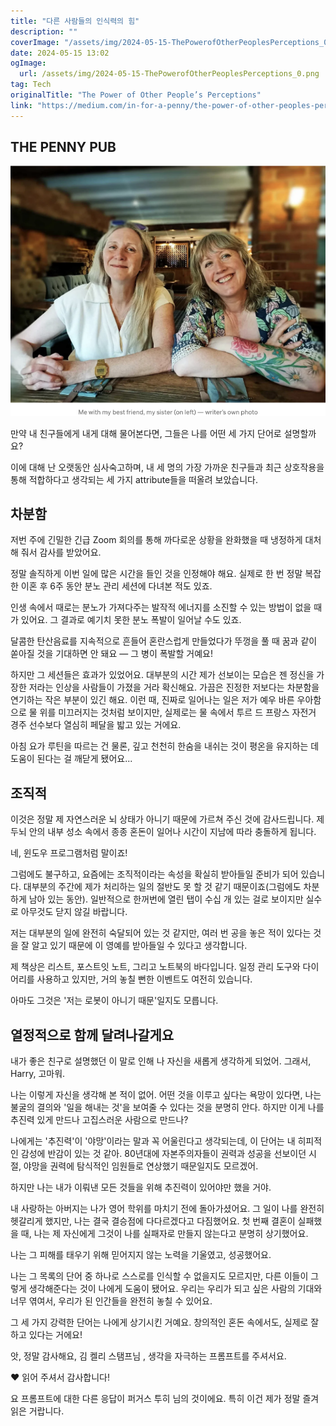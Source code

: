 ```yaml
---
title: "다른 사람들의 인식력의 힘"
description: ""
coverImage: "/assets/img/2024-05-15-ThePowerofOtherPeoplesPerceptions_0.png"
date: 2024-05-15 13:02
ogImage: 
  url: /assets/img/2024-05-15-ThePowerofOtherPeoplesPerceptions_0.png
tag: Tech
originalTitle: "The Power of Other People’s Perceptions"
link: "https://medium.com/in-for-a-penny/the-power-of-other-peoples-perceptions-c4bf8d34de6b"
---
```



## THE PENNY PUB

![image](/assets/img/2024-05-15-ThePowerofOtherPeoplesPerceptions_0.png)

만약 내 친구들에게 내게 대해 물어본다면, 그들은 나를 어떤 세 가지 단어로 설명할까요?

이에 대해 난 오랫동안 심사숙고하며, 내 세 명의 가장 가까운 친구들과 최근 상호작용을 통해 적합하다고 생각되는 세 가지 attribute들을 떠올려 보았습니다.



## 차분함

저번 주에 긴밀한 긴급 Zoom 회의를 통해 까다로운 상황을 완화했을 때 냉정하게 대처해 줘서 감사를 받았어요.

정말 솔직하게 이번 일에 많은 시간을 들인 것을 인정해야 해요. 실제로 한 번 정말 복잡한 이혼 후 6주 동안 분노 관리 세션에 다녀본 적도 있죠.

인생 속에서 때로는 분노가 가져다주는 발작적 에너지를 소진할 수 있는 방법이 없을 때가 있어요. 그 결과로 예기치 못한 분노 폭발이 일어날 수도 있죠.



달콤한 탄산음료를 지속적으로 흔들어 혼란스럽게 만들었다가 뚜껑을 풀 때 꿈과 같이 쏟아질 것을 기대하면 안 돼요 — 그 병이 폭발할 거예요!

하지만 그 세션들은 효과가 있었어요. 대부분의 시간 제가 선보이는 모습은 젠 정신을 가장한 저라는 인상을 사람들이 가졌을 거라 확신해요. 가끔은 진정한 저보다는 차분함을 연기하는 작은 부분이 있긴 해요. 이런 때, 진짜로 일어나는 일은 저가 예우 바른 우아함으로 물 위를 미끄러지는 것처럼 보이지만, 실제로는 물 속에서 투르 드 프랑스 자전거 경주 선수보다 열심히 페달을 밟고 있는 거에요.

아침 요가 루틴을 따르는 건 물론, 깊고 천천히 한숨을 내쉬는 것이 평온을 유지하는 데 도움이 된다는 걸 깨닫게 됐어요...



## 조직적

이것은 정말 제 자연스러운 뇌 상태가 아니기 때문에 가르쳐 주신 것에 감사드립니다. 제 두뇌 안의 내부 성소 속에서 종종 혼돈이 일어나 시간이 지남에 따라 충돌하게 됩니다.

네, 윈도우 프로그램처럼 말이죠!

그럼에도 불구하고, 요즘에는 조직적이라는 속성을 확실히 받아들일 준비가 되어 있습니다. 대부분의 주간에 제가 처리하는 일의 절반도 못 할 것 같기 때문이죠(그럼에도 차분하게 남아 있는 동안). 일반적으로 한꺼번에 열린 탭이 수십 개 있는 걸로 보이지만 실수로 아무것도 닫지 않길 바랍니다.



저는 대부분의 일에 완전히 숙달되어 있는 것 같지만, 여러 번 공을 놓은 적이 있다는 것을 잘 알고 있기 때문에 이 영예를 받아들일 수 있다고 생각합니다.

제 책상은 리스트, 포스트잇 노트, 그리고 노트북의 바다입니다. 일정 관리 도구와 다이어리를 사용하고 있지만, 거의 놓칠 뻔한 이벤트도 여전히 있습니다.

아마도 그것은 '저는 로봇이 아니기 때문'일지도 모릅니다.

## 열정적으로 함께 달려나갈게요



내가 좋은 친구로 설명했던 이 말로 인해 나 자신을 새롭게 생각하게 되었어. 그래서, Harry, 고마워.

나는 이렇게 자신을 생각해 본 적이 없어. 어떤 것을 이루고 싶다는 욕망이 있다면, 나는 불굴의 결의와 '일을 해내는 것'을 보여줄 수 있다는 것을 분명히 안다. 하지만 이게 나를 추진력 있게 만드나 고집스러운 사람으로 만드나?

나에게는 '추진력'이 '야망'이라는 말과 꼭 어울린다고 생각되는데, 이 단어는 내 히피적인 감성에 반감이 있는 것 같아. 80년대에 자본주의자들이 권력과 성공을 선보이던 시절, 야망을 권력에 탐식적인 임원들로 연상했기 때문일지도 모르겠어.

하지만 나는 내가 이뤄낸 모든 것들을 위해 추진력이 있어야만 했을 거야.



내 사랑하는 아버지는 나가 영어 학위를 마치기 전에 돌아가셨어요. 그 일이 나를 완전히 헷갈리게 했지만, 나는 결국 결승점에 다다르겠다고 다짐했어요. 첫 번째 결혼이 실패했을 때, 나는 제 자신에게 그것이 나를 실패자로 만들지 않는다고 분명히 상기했어요.

나는 그 피해를 태우기 위해 믿어지지 않는 노력을 기울였고, 성공했어요.

나는 그 목록의 단어 중 하나로 스스로를 인식할 수 없을지도 모르지만, 다른 이들이 그렇게 생각해준다는 것이 나에게 도움이 됐어요. 우리는 우리가 되고 싶은 사람의 기대와 너무 엮여서, 우리가 된 인간들을 완전히 놓칠 수 있어요.

그 세 가지 강력한 단어는 나에게 상기시킨 거예요. 창의적인 혼돈 속에서도, 실제로 잘 하고 있다는 거에요!



앗, 정말 감사해요,
김 켈리 스탬프님
, 생각을 자극하는 프롬프트를 주셔서요.

❤ 읽어 주셔서 감사합니다!

요 프롬프트에 대한 다른 응답이
퍼거스 투히
님의 것이에요. 특히 이건 제가 정말 즐겨 읽은 거랍니다.